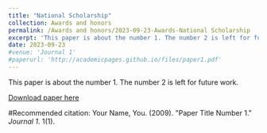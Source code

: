 ```yaml
---
title: "National Scholarship"
collection: Awards and honors
permalink: /Awards and honors/2023-09-23-Awards-National Scholarship
excerpt: 'This paper is about the number 1. The number 2 is left for future work.'
date: 2023-09-23
#venue: 'Journal 1'
#paperurl: 'http://academicpages.github.io/files/paper1.pdf'
---
```

This paper is about the number 1. The number 2 is left for future work.

[Download paper here](http://academicpages.github.io/files/paper1.pdf)

#Recommended citation: Your Name, You. (2009). "Paper Title Number 1." <i>Journal 1</i>. 1(1).
